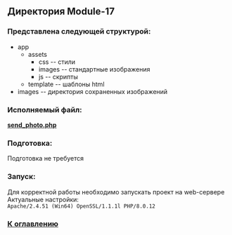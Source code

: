 ## Директория Module-17
### Представлена следующей структурой:
- app
    - assets
        - css -- стили
        - images -- стандартные изображения
        - js -- скрипты
    - template -- шаблоны html
- images -- директория сохраненных изображений
### Исполняемый файл:
[**send_photo.php**](./send_photo.php)
### Подготовка:
Подготовка не требуется

### Запуск:
Для корректной работы необходимо запускать проект на web-сервере\
Актуальные настройки:\
```Apache/2.4.51 (Win64) OpenSSL/1.1.1l PHP/8.0.12```

### [К оглавлению](../README.md)
